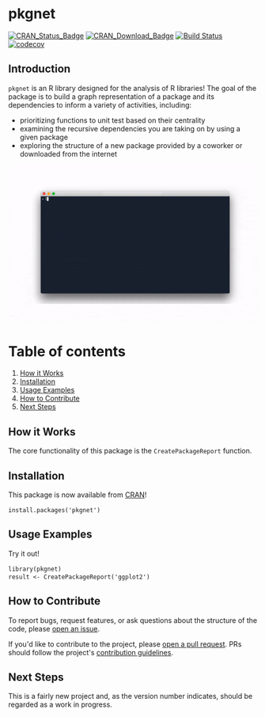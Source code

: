 # pkgnet

[![CRAN\_Status\_Badge](https://www.r-pkg.org/badges/version-last-release/pkgnet)](https://cran.r-project.org/package=pkgnet) [![CRAN\_Download\_Badge](https://cranlogs.r-pkg.org/badges/grand-total/pkgnet)](https://cran.r-project.org/package=pkgnet) [![Build Status](https://travis-ci.org/UptakeOpenSource/pkgnet.svg?branch=master)](https://travis-ci.org/UptakeOpenSource/pkgnet)
[![codecov](https://codecov.io/gh/UptakeOpenSource/pkgnet/branch/master/graph/badge.svg)](https://codecov.io/gh/UptakeOpenSource/pkgnet)

## Introduction

`pkgnet` is an R library designed for the analysis of R libraries! The goal of the package is to build a graph representation of a package and its dependencies to inform a variety of activities, including:

- prioritizing functions to unit test based on their centrality
- examining the recursive dependencies you are taking on by using a given package
- exploring the structure of a new package provided by a coworker or downloaded from the internet

![](/man/figures/demo.gif)

# Table of contents
1. [How it Works](#howitworks)
2. [Installation](#installation)
3. [Usage Examples](#examples)
4. [How to Contribute](#contributing)
5. [Next Steps](#nextsteps)

## How it Works <a name="howitworks"></a>

The core functionality of this package is the `CreatePackageReport` function.

## Installation <a name="installation"></a>

This package is now available from [CRAN](https://cran.r-project.org/)!

```
install.packages('pkgnet')
```

## Usage Examples <a name="examples"></a>

Try it out!

```
library(pkgnet)
result <- CreatePackageReport('ggplot2')
```

## How to Contribute <a name="contributing"></a>

To report bugs, request features, or ask questions about the structure of the code, please [open an issue](https://github.com/UptakeOpenSource/pkgnet/issues).

If you'd like to contribute to the project, please [open a pull request](https://github.com/UptakeOpenSource/pkgnet/pulls). PRs should follow the project's [contribution guidelines](https://github.com/UptakeOpenSource/pkgnet/blob/master/CONTRIBUTING.md).

## Next Steps <a name="nextsteps"></a>

This is a fairly new project and, as the version number indicates, should be regarded as a work in progress.

